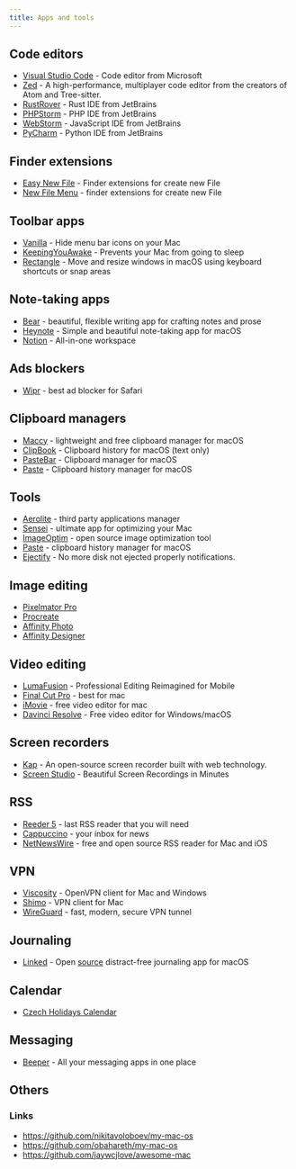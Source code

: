 ```yaml
---
title: Apps and tools
---
```


## Code editors

- [Visual Studio Code](https://code.visualstudio.com/) - Code editor from Microsoft
- [Zed](https://zedapp.org/) - A high-performance, multiplayer code editor from the creators of Atom and Tree-sitter.
- [RustRover](https://www.jetbrains.com/rust/) - Rust IDE from JetBrains
- [PHPStorm](https://www.jetbrains.com/phpstorm/) - PHP IDE from JetBrains
- [WebStorm](https://www.jetbrains.com/webstorm/) - JavaScript IDE from JetBrains
- [PyCharm](https://www.jetbrains.com/pycharm/) - Python IDE from JetBrains

## Finder extensions

- [Easy New File](https://itunes.apple.com/us/app/easy-new-file/id1162194131?ls=1&mt=12) - Finder extensions for create new File
- [New File Menu](https://itunes.apple.com/us/app/new-file-menu/id1064959555) - finder extensions for create new File

## Toolbar apps

- [Vanilla](https://matthewpalmer.net/vanilla/) - Hide menu bar icons on your Mac
- [KeepingYouAwake](https://keepingyouawake.app/) - Prevents your Mac from going to sleep
- [Rectangle](https://rectangleapp.com/) - Move and resize windows in macOS using keyboard shortcuts or snap areas

## Note-taking apps

- [Bear](https://bear.app/) - beautiful, flexible writing app for crafting notes and prose
- [Heynote](https://heynote.com/) - Simple and beautiful note-taking app for macOS
- [Notion](https://www.notion.so/) - All-in-one workspace

## Ads blockers

- [Wipr](https://kaylees.site/wipr2.html) - best ad blocker for Safari

## Clipboard managers

- [Maccy](https://maccy.app/) - lightweight and free clipboard manager for macOS
- [ClipBook](https://clipbook.app/) - Clipboard history for macOS (text only)
- [PasteBar](https://www.pastebar.app/) - Clipboard manager for macOS
- [Paste](https://pasteapp.me/) - Clipboard history manager for macOS 

## Tools

- [Aerolite](https://aerolite.dev/applite/index.html) - third party applications manager
- [Sensei](https://cindori.com/sensei) - ultimate app for optimizing your Mac
- [ImageOptim](https://imageoptim.com/mac) - open source image optimization tool
- [Paste](https://pasteapp.me/) - clipboard history manager for macOS
- [Ejectify](https://ejectify.app/) - No more disk not ejected properly notifications.

## Image editing

- [Pixelmator Pro](https://www.pixelmator.com/pro/)
- [Procreate](https://procreate.art/)
- [Affinity Photo](https://affinity.serif.com/en-gb/photo/)
- [Affinity Designer](https://affinity.serif.com/en-gb/designer/)

## Video editing

- [LumaFusion](https://luma-touch.com/) - Professional Editing Reimagined for Mobile
- [Final Cut Pro](https://www.apple.com/final-cut-pro/) - best for mac
- [iMovie](https://www.apple.com/imovie/) - free video editor for mac
- [Davinci Resolve](https://www.blackmagicdesign.com/products/davinciresolve/) - Free video editor for Windows/macOS

## Screen recorders

- [Kap](https://getkap.co/) - An open-source screen recorder built with web technology.
- [Screen Studio](https://www.screen.studio/) - Beautiful Screen Recordings in Minutes

## RSS

- [Reeder 5](https://reederapp.com/) - last RSS reader that you will need
- [Cappuccino](https://cappuccinoapp.com/) - your inbox for news
- [NetNewsWire](https://netnewswire.com/) - free and open source RSS reader for Mac and iOS

## VPN

- [Viscosity](https://www.sparklabs.com/viscosity/) - OpenVPN client for Mac and Windows
- [Shimo](https://www.shimovpn.com/) - VPN client for Mac
- [WireGuard](https://www.wireguard.com/) - fast, modern, secure VPN tunnel

## Journaling

- [Linked](https://uselinked.com/) - Open [source](https://github.com/lostdesign/linked) distract-free journaling app for macOS

## Calendar

- [Czech Holidays Calendar](webcal://www.google.com/calendar/ical/czech__cs%40holiday.calendar.google.com/public/basic.ics)

## Messaging

- [Beeper](https://www.beeper.com/) - All your messaging apps in one place

## Others

### Links

- https://github.com/nikitavoloboev/my-mac-os
- https://github.com/obahareth/my-mac-os
- https://github.com/jaywcjlove/awesome-mac
